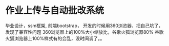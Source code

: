 # 作业上传与自动批改系统
毕业设计，ssm框架, 前端bootstrap，
开发的时候用360浏览器，把自己坑了，发现了兼容性问题
360浏览器上的100%大小缩放比，谷歌火狐浏览器80%
谷歌火狐浏览器上100%样式有的会乱，没时间调了。。
